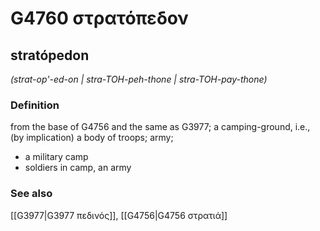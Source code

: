 # G4760 στρατόπεδον

## stratópedon

_(strat-op'-ed-on | stra-TOH-peh-thone | stra-TOH-pay-thone)_

### Definition

from the base of G4756 and the same as G3977; a camping-ground, i.e., (by implication) a body of troops; army; 

- a military camp
- soldiers in camp, an army

### See also

[[G3977|G3977 πεδινός]], [[G4756|G4756 στρατιά]]
